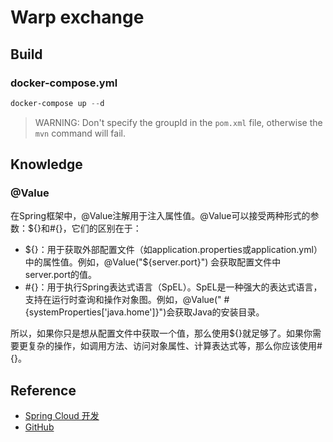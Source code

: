 # Warp exchange

## Build

### docker-compose.yml

```PowerShell
docker-compose up --d
```
> WARNING: Don't specify the groupId in the `pom.xml` file, otherwise the `mvn` command will fail.

## Knowledge

### @Value

在Spring框架中，@Value注解用于注入属性值。@Value可以接受两种形式的参数：${}和#{}，它们的区别在于：

* ${}：用于获取外部配置文件（如application.properties或application.yml）中的属性值。例如，@Value("${server.port}")
  会获取配置文件中server.port的值。
* #{}：用于执行Spring表达式语言（SpEL）。SpEL是一种强大的表达式语言，支持在运行时查询和操作对象图。例如，@Value("
  #{systemProperties['java.home']}")会获取Java的安装目录。

所以，如果你只是想从配置文件中获取一个值，那么使用${}就足够了。如果你需要更复杂的操作，如调用方法、访问对象属性、计算表达式等，那么你应该使用#{}。

## Reference

* [Spring Cloud 开发](https://www.liaoxuefeng.com/wiki/1252599548343744/1266263401691296)
* [GitHub](https://github.com/michaelliao/warpexchange/)